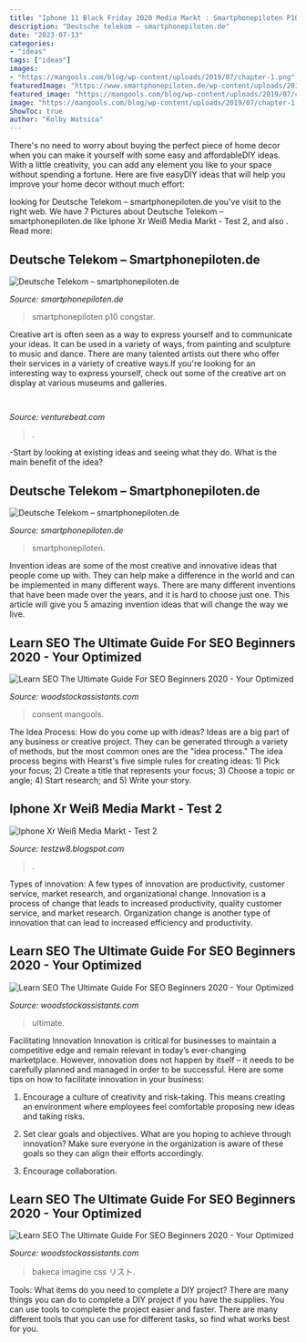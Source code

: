 ```yaml
---
title: "Iphone 11 Black Friday 2020 Media Markt : Smartphonepiloten P10 Congstar"
description: "Deutsche telekom – smartphonepiloten.de"
date: "2023-07-13"
categories:
- "ideas"
tags: ["ideas"]
images:
- "https://mangools.com/blog/wp-content/uploads/2019/07/chapter-1.png"
featuredImage: "https://www.smartphonepiloten.de/wp-content/uploads/2017/11/huawei-p10-congstar-allnet-flat-deal.jpg"
featured_image: "https://mangools.com/blog/wp-content/uploads/2019/07/chapter-1.png"
image: "https://mangools.com/blog/wp-content/uploads/2019/07/chapter-1.png"
ShowToc: true
author: "Kolby Watsica"
---
```



There's no need to worry about buying the perfect piece of home decor when you can make it yourself with some easy and affordableDIY ideas. With a little creativity, you can add any element you like to your space without spending a fortune. Here are five easyDIY ideas that will help you improve your home decor without much effort: 

	

		
looking for Deutsche Telekom – smartphonepiloten.de you've visit to the right web. We have 7 Pictures about Deutsche Telekom – smartphonepiloten.de like Iphone Xr Weiß Media Markt - Test 2,  and also . Read more:
		
    
## Deutsche Telekom – Smartphonepiloten.de

<img loading=lazy src="https://www.smartphonepiloten.de/wp-content/uploads/2017/11/huawei-p10-congstar-allnet-flat-deal.jpg" onerror="this.onerror=null;this.src='https://tse3.mm.bing.net/th?id=OIP.EHX0V-d9ccbtO6kOl9k56QHaC9&amp;pid=15.1';" alt="Deutsche Telekom – smartphonepiloten.de">

_Source: smartphonepiloten.de_

>smartphonepiloten p10 congstar. 

	

Creative art is often seen as a way to express yourself and to communicate your ideas. It can be used in a variety of ways, from painting and sculpture to music and dance. There are many talented artists out there who offer their services in a variety of creative ways.If you're looking for an interesting way to express yourself, check out some of the creative art on display at various museums and galleries.

    
## 

<img loading=lazy src="https://venturebeat.com/wp-content/uploads/2020/05/deserted-islands-devops.png?w=800" onerror="this.onerror=null;this.src='https://tse4.mm.bing.net/th?id=OIP.UGt6QPKIHa9PnAKD-gUZaAHaE5&amp;pid=15.1';" alt="">

_Source: venturebeat.com_

>. 

	

-Start by looking at existing ideas and seeing what they do. What is the main benefit of the idea? 

    
## Deutsche Telekom – Smartphonepiloten.de

<img loading=lazy src="https://www.smartphonepiloten.de/wp-content/uploads/2017/08/5ghaus.jpg" onerror="this.onerror=null;this.src='https://tse2.mm.bing.net/th?id=OIP.bwc3DfF0MwKfFBs0vh0L1AHaCn&amp;pid=15.1';" alt="Deutsche Telekom – smartphonepiloten.de">

_Source: smartphonepiloten.de_

>smartphonepiloten. 

	

Invention ideas are some of the most creative and innovative ideas that people come up with. They can help make a difference in the world and can be implemented in many different ways. There are many different inventions that have been made over the years, and it is hard to choose just one. This article will give you 5 amazing invention ideas that will change the way we live.

    
## Learn SEO The Ultimate Guide For SEO Beginners 2020 - Your Optimized

<img loading=lazy src="https://mangools.com/blog/wp-content/uploads/2019/07/chapter-1.png" onerror="this.onerror=null;this.src='https://tse4.mm.bing.net/th?id=OIP.gT3t82CwXDoS1OPwWncREAAAAA&amp;pid=15.1';" alt="Learn SEO The Ultimate Guide For SEO Beginners 2020 - Your Optimized">

_Source: woodstockassistants.com_

>consent mangools. 

	

The Idea Process: How do you come up with ideas?
Ideas are a big part of any business or creative project. They can be generated through a variety of methods, but the most common ones are the "idea process." The idea process begins with Hearst's five simple rules for creating ideas: 1) Pick your focus; 2) Create a title that represents your focus; 3) Choose a topic or angle; 4) Start research; and 5) Write your story.

    
## Iphone Xr Weiß Media Markt - Test 2

<img loading=lazy src="https://media.tag24.de/0/8/a/8ac4eb3a46e01906121b.jpg" onerror="this.onerror=null;this.src='https://tse3.mm.bing.net/th?id=OIP.8gkik8svGw-tI6yBmqPUiwHaE8&amp;pid=15.1';" alt="Iphone Xr Weiß Media Markt - Test 2">

_Source: testzw8.blogspot.com_

>. 

	

Types of innovation: A few types of innovation are productivity, customer service, market research, and organizational change.
Innovation is a process of change that leads to increased productivity, quality customer service, and market research. Organization change is another type of innovation that can lead to increased efficiency and productivity.

    
## Learn SEO The Ultimate Guide For SEO Beginners 2020 - Your Optimized

<img loading=lazy src="https://mangools.com/blog/wp-content/uploads/2019/07/chapter-2.png" onerror="this.onerror=null;this.src='https://tse4.mm.bing.net/th?id=OIP.GuA11QCKKe0-2b-a5MdigAAAAA&amp;pid=15.1';" alt="Learn SEO The Ultimate Guide For SEO Beginners 2020 - Your Optimized">

_Source: woodstockassistants.com_

>ultimate. 

	

Facilitating Innovation
Innovation is critical for businesses to maintain a competitive edge and remain relevant in today’s ever-changing marketplace. However, innovation does not happen by itself – it needs to be carefully planned and managed in order to be successful. Here are some tips on how to facilitate innovation in your business:
1. Encourage a culture of creativity and risk-taking. This means creating an environment where employees feel comfortable proposing new ideas and taking risks.

2. Set clear goals and objectives. What are you hoping to achieve through innovation? Make sure everyone in the organization is aware of these goals so they can align their efforts accordingly.

3. Encourage collaboration.

    
## Learn SEO The Ultimate Guide For SEO Beginners 2020 - Your Optimized

<img loading=lazy src="https://mangools.com/blog/wp-content/uploads/2019/07/chapter-3.png" onerror="this.onerror=null;this.src='https://tse3.mm.bing.net/th?id=OIP.i7JA2KidWea0G8o_woMFCQAAAA&amp;pid=15.1';" alt="Learn SEO The Ultimate Guide For SEO Beginners 2020 - Your Optimized">

_Source: woodstockassistants.com_

>bakeca imagine css リスト. 

	

Tools: What items do you need to complete a DIY project?
There are many things you can do to complete a DIY project if you have the supplies. You can use tools to complete the project easier and faster. There are many different tools that you can use for different tasks, so find what works best for you.

